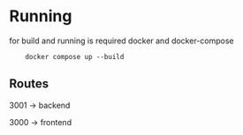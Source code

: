 # Running

for build and running is required docker and docker-compose

```
    docker compose up --build
```


## Routes
3001 -> backend

3000 -> frontend